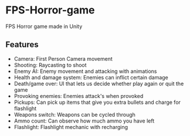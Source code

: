 # FPS-Horror-game
FPS Horror game made in Unity


## Features
- Camera: First Person Camera movement
- Shooting: Raycasting to shoot
- Enemy AI: Enemy movement and attacking with animations 
- Health and damage system: Enemies can inflict certain damage
- Death/game over: UI that lets us decide whether play again or quit the game 
- Provoking enemies: Enemies attack's when provoked
- Pickups: Can pick up items that give you extra bullets and charge for flashlight
- Weapons switch: Weapons can be cycled through
- Ammo count: Can observe how much ammo you have left 
- Flashlight: Flashlight mechanic with recharging 
